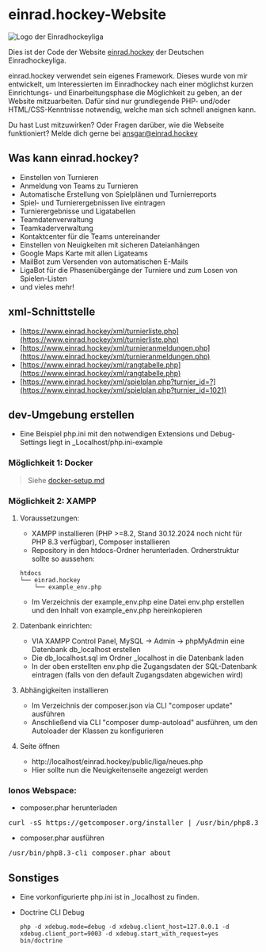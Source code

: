 # einrad.hockey-Website
![Logo der Einradhockeyliga](https://einrad.hockey/bilder/logo_lang_small.png)

Dies ist der Code der Website [einrad.hockey](https://einrad.hockey) der Deutschen Einradhockeyliga.

einrad.hockey verwendet sein eigenes Framework. Dieses wurde von mir entwickelt, um Interessierten im Einradhockey 
nach einer möglichst kurzen Einrichtungs- und Einarbeitungsphase die Möglichkeit zu geben, an der Website mitzuarbeiten. 
Dafür sind nur grundlegende PHP- und/oder HTML/CSS-Kenntnisse notwendig, welche man sich schnell aneignen kann.

Du hast Lust mitzuwirken? Oder Fragen darüber, wie die Webseite funktioniert? Melde dich gerne bei ansgar@einrad.hockey

## Was kann einrad.hockey?

* Einstellen von Turnieren 
* Anmeldung von Teams zu Turnieren
* Automatische Erstellung von Spielplänen und Turnierreports
* Spiel- und Turnierergebnissen live eintragen
* Turnierergebnisse und Ligatabellen
* Teamdatenverwaltung
* Teamkaderverwaltung
* Kontaktcenter für die Teams untereinander
* Einstellen von Neuigkeiten mit sicheren Dateianhängen
* Google Maps Karte mit allen Ligateams
* MailBot zum Versenden von automatischen E-Mails
* LigaBot für die Phasenübergänge der Turniere und zum Losen von Spielen-Listen
* und vieles mehr!

## xml-Schnittstelle

* [https://www.einrad.hockey/xml/turnierliste.php](https://www.einrad.hockey/xml/turnierliste.php)
* [https://www.einrad.hockey/xml/turnieranmeldungen.php](https://www.einrad.hockey/xml/turnieranmeldungen.php)
* [https://www.einrad.hockey/xml/rangtabelle.php](https://www.einrad.hockey/xml/rangtabelle.php)
* [https://www.einrad.hockey/xml/spielplan.php?turnier_id=?](https://www.einrad.hockey/xml/spielplan.php?turnier_id=1021)

## dev-Umgebung erstellen
* Eine Beispiel php.ini mit den notwendigen Extensions und Debug-Settings liegt in _Localhost/php.ini-example

### Möglichkeit 1: Docker
> Siehe [docker-setup.md](docker-setup.md)

### Möglichkeit 2: XAMPP
1. Voraussetzungen:
   * XAMPP installieren (PHP >=8.2, Stand 30.12.2024 noch nicht für PHP 8.3 verfügbar), Composer installieren
   * Repository in den htdocs-Ordner herunterladen. Ordnerstruktur sollte so aussehen: 
    ```
    htdocs
    └── einrad.hockey
        └── example_env.php
    ```
   * Im Verzeichnis der example_env.php eine Datei env.php erstellen und den Inhalt von example_env.php hereinkopieren

2. Datenbank einrichten:
   * VIA XAMPP Control Panel, MySQL -> Admin -> phpMyAdmin eine Datenbank db_localhost erstellen
   * Die db_localhost.sql im Ordner _localhost in die Datenbank laden
   * In der oben erstellten env.php die Zugangsdaten der SQL-Datenbank eintragen (falls von den default Zugangsdaten abgewichen wird)

3. Abhängigkeiten installieren
   * Im Verzeichnis der composer.json via CLI "composer update" ausführen
   * Anschließend via CLI "composer dump-autoload" ausführen, um den Autoloader der Klassen zu konfigurieren

4. Seite öffnen
   * http://localhost/einrad.hockey/public/liga/neues.php
   * Hier sollte nun die Neuigkeitenseite angezeigt werden

### Ionos Webspace:
* composer.phar herunterladen
<pre>
curl -sS https://getcomposer.org/installer | /usr/bin/php8.3-cli
</pre>

* composer.phar ausführen
<pre>
/usr/bin/php8.3-cli composer.phar about
</pre>

## Sonstiges
* Eine vorkonfigurierte php.ini ist in _localhost zu finden.

* Doctrine CLI Debug
   ```
   php -d xdebug.mode=debug -d xdebug.client_host=127.0.0.1 -d xdebug.client_port=9003 -d xdebug.start_with_request=yes bin/doctrine
   ```